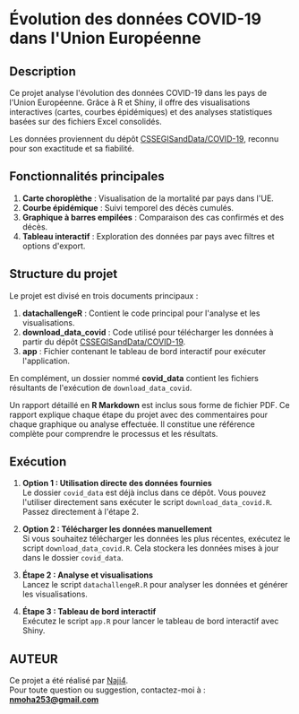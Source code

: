 # Évolution des données COVID-19 dans l'Union Européenne

## Description
Ce projet analyse l'évolution des données COVID-19 dans les pays de l'Union Européenne. Grâce à R et Shiny, il offre des visualisations interactives (cartes, courbes épidémiques) et des analyses statistiques basées sur des fichiers Excel consolidés.

Les données proviennent du dépôt [CSSEGISandData/COVID-19](https://github.com/CSSEGISandData/COVID-19), reconnu pour son exactitude et sa fiabilité.

## Fonctionnalités principales
1. **Carte choroplèthe** : Visualisation de la mortalité par pays dans l'UE.
2. **Courbe épidémique** : Suivi temporel des décès cumulés.
3. **Graphique à barres empilées** : Comparaison des cas confirmés et des décès.
4. **Tableau interactif** : Exploration des données par pays avec filtres et options d'export.

## Structure du projet
Le projet est divisé en trois documents principaux :

1. **datachallengeR** : Contient le code principal pour l'analyse et les visualisations.
2. **download_data_covid** : Code utilisé pour télécharger les données à partir du dépôt [CSSEGISandData/COVID-19](https://github.com/CSSEGISandData/COVID-19).
3. **app** : Fichier contenant le tableau de bord interactif pour exécuter l'application.

En complément, un dossier nommé **covid_data** contient les fichiers résultants de l'exécution de `download_data_covid`.

Un rapport détaillé en **R Markdown** est inclus sous forme de fichier PDF. Ce rapport explique chaque étape du projet avec des commentaires pour chaque graphique ou analyse effectuée. Il constitue une référence complète pour comprendre le processus et les résultats.

## Exécution

1. **Option 1 : Utilisation directe des données fournies**  
   Le dossier `covid_data` est déjà inclus dans ce dépôt. Vous pouvez l'utiliser directement sans exécuter le script `download_data_covid.R`. Passez directement à l'étape 2.

2. **Option 2 : Télécharger les données manuellement**  
   Si vous souhaitez télécharger les données les plus récentes, exécutez le script `download_data_covid.R`. Cela stockera les données mises à jour dans le dossier `covid_data`.

3. **Étape 2 : Analyse et visualisations**  
   Lancez le script `datachallengeR.R` pour analyser les données et générer les visualisations.

4. **Étape 3 : Tableau de bord interactif**  
   Exécutez le script `app.R` pour lancer le tableau de bord interactif avec Shiny.

## AUTEUR
Ce projet a été réalisé par [Naji4](https://github.com/Naji4).  
Pour toute question ou suggestion, contactez-moi à : **nmoha253@gmail.com**
